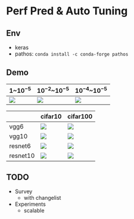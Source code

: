 # Perf Pred & Auto Tuning

## Env
- keras
- pathos: `conda install -c conda-forge pathos`

## Demo

| 1~$10^{-5}$                              | $10^{-2}$~$10^{-5}$                      | $10^{-4}$~$10^{-5}$                      |
| ---------------------------------------- | ---------------------------------------- | ---------------------------------------- |
| ![](http://ww1.sinaimg.cn/large/0062s0TBgy1fi8psin5k6g30hs0dcx71.gif) | ![](http://ww1.sinaimg.cn/large/0062s0TBgy1fi8psj2abqg30hs0dc1la.gif)| ![](http://ww1.sinaimg.cn/large/0062s0TBgy1fi8pshlr5pg30hs0dcu19.gif)| ![](http://ww1.sinaimg.cn/large/0062s0TBgy1fi8psgbhtig30hs0dcqvh.gif) |

|          | cifar10                                  | cifar100                                 |
| -------- | ---------------------------------------- | ---------------------------------------- |
| vgg6     | ![](http://ww1.sinaimg.cn/large/0062s0TBgy1fi8psez6leg30hs0dche5.gif) | ![](http://ww1.sinaimg.cn/large/0062s0TBgy1fi8psevwdig30hs0dce8d.gif) |
| vgg10    |![](http://ww1.sinaimg.cn/large/0062s0TBgy1fi8psiuogvg30hs0dcu19.gif) | ![](http://ww1.sinaimg.cn/large/0062s0TBgy1fi8psf178jg30hs0dche5.gif) |
| resnet6  | ![](http://ww1.sinaimg.cn/large/0062s0TBgy1fi8pqtm1ezg30hs0dc4r2.gif) | ![](http://ww1.sinaimg.cn/large/0062s0TBgy1fi8psf4o3og30hs0dcqvh.gif) |
| resnet10 |  ![](http://ww1.sinaimg.cn/large/0062s0TBgy1fi8qsj6gvag30hs0dcx71.gif) |  ![](http://ww1.sinaimg.cn/large/0062s0TBgy1fi8pshlr5pg30hs0dcu19.gif)|



## TODO 

- Survey 
    - with changelist
- Experiments 
    - scalable 


